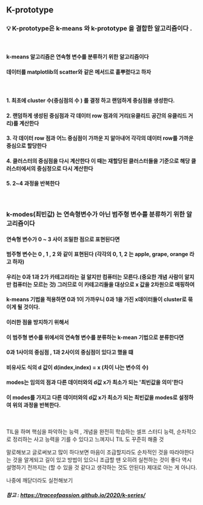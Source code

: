 

## K-prototype

### :bulb: K-prototype은 k-means 와 k-prototype 을 결합한 알고리즘이다 .

&nbsp;

#### k-means 알고리즘은 연속형 변수를 분류하기 위한 알고리즘이다
#### 데이터를 matplotlib의 scatter와 같은 메서드로 흩뿌렸다고 하자
&nbsp;
#### 1. 최초에 cluster 수(중심점의 수 ) 를 결정 하고 랜덤하게 중심점을 생성한다. 
#### 2. 랜덤하게 생성된 중심점과 각 데이터 row 점과의 거리(유클리드 공간의 유클리드 거리)를 계산한다
#### 3. 각 데이터 row 점과 어느 중심점이 가까운 지 알아내어 각각의 데이터 row를 가까운 중심으로 할당한다
#### 4. 클러스터의 중심점을 다시 계산한다 이 때는 재할당된 클러스터들을 기준으로 해당 클러스터에서의 중심정으로 다시 계산한다
#### 5. 2~4 과정을 반복한다
&nbsp;

### k-modes(최빈값) 는 연속형변수가 아닌 범주형 변수를 분류하기 위한 알고리즘이다

#### 연속형 변수가 0 ~ 3 사이 조밀한 점으로 표현된다면
#### 범주형 변수는 0 , 1 , 2 와 같이 표현된다 (각각의 0, 1, 2 는 apple, grape, orange 라고 하자)
#### 우리는 0과 1과 2가 카테고리라는 걸 알지만 컴퓨터는 모른다.(중요한 개념 사람이 알지만 컴퓨터는 모르는 것) 그러므로 이 카테고리들을 대상으로 x 값을 2차원으로 매핑하여
#### k-means 기법을 적용하면 0과 1이 가까우니 0과 1을 가진 x데이터들이 cluster로 묶이게 될 것이다.
#### 이러한 점을 방지하기 위해서 
#### 이 범주형 변수를 위에서의 연속형 변수를 분류하는 k-mean 기법으로 분류한다면
#### 0과 1사이의 중심점 , 1과 2사이의 중심점이 있다고 했을 떄
#### 비유사도 식의 d 값이 d(index,index) = x (차이 나는 변수의 수) 
#### modes는 임의의 점과 다른 데이터와의 d값 x가 최소가 되는 '최빈값을 의미'한다
#### 이 modes를 가지고 다른 데이터와의 d값 x가 최소가 되는 최빈값을 modes로 설정하여 위의 과정을 반복한다.



&nbsp;



TIL을 하며 핵심을 파악하는 능력 , 개념을 완전히 학습하는 셀프 스터디 능력, 순차적으로 정리하는 사고 능력을 기를 수 있다고 느껴지니 TIL 도 꾸준히 해줄 것
 
말로해보고 글로써보고 많이 하다보면 마음이 조급할지라도 순차적인 것을 따라야한다는 것을 알게되고 길이 있고 방법이 있으니 조급할 땐 오히려 실천하는 것이 좋다 
역시 설명하기 전까지는 (할 수 있을 것 같다고 생각하는 것도 안된다) 제대로 아는 게 아니다.


나중에 깨닫더라도 실천해보기


##### 참고 : https://traceofpassion.github.io/2020/k-series/
